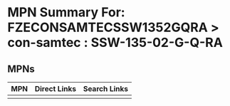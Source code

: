 



# MPN Summary For: FZECONSAMTECSSW1352GQRA > con-samtec : SSW-135-02-G-Q-RA

## MPNs
  

|MPN|Direct Links|Search Links|
| :--- | :--- | :--- |
||||
